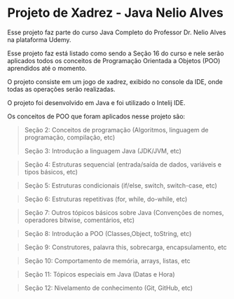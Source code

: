 # Projeto de Xadrez - Java Nelio Alves

Esse projeto faz parte do curso Java Completo do Professor Dr. Nelio Alves na plataforma Udemy.

Esse projeto faz está listado como sendo a Seção 16 do curso e nele serão aplicados
todos os conceitos de Programação Orientada a Objetos (POO) aprendidos até o momento.

O projeto consiste em um jogo de xadrez, exibido no console da IDE, onde todas as operações serão realizadas.

O projeto foi desenvolvido em Java e foi utilizado o Intelij IDE.

Os conceitos de POO que foram aplicados nesse projeto são:

>Seção 2: Conceitos de programação (Algoritmos, linguagem de programação, compilação, etc)
>
>Seção 3: Introdução a linguagem Java (JDK/JVM, etc)

>Seção 4: Estruturas sequencial (entrada/saída de dados, variáveis e tipos básicos, etc)

>Seção 5: Estruturas condicionais (if/else, switch, switch-case, etc)

>Seção 6: Estruturas repetitivas (for, while, do-while, etc)

>Seção 7: Outros tópicos básicos sobre Java (Convenções de nomes, operadores bitwise, comentários, etc)

>Seção 8: Introdução a POO (Classes,Object, toString, etc)

>Seção 9: Construtores, palavra this, sobrecarga, encapsulamento, etc

>Seção 10: Comportamento de memória, arrays, listas, etc

>Seção 11: Tópicos especiais em Java (Datas e Hora)

>Seção 12: Nivelamento de conhecimento (Git, GitHub, etc)
